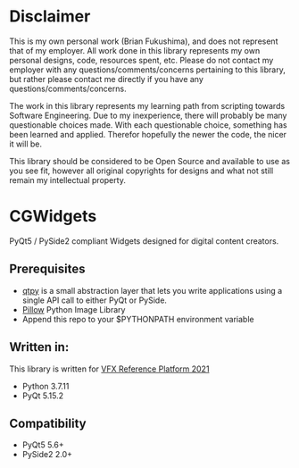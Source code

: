 # Disclaimer
This is my own personal work (Brian Fukushima), and does not represent that of my employer. 
All work done in this library represents my own personal designs, code, resources spent, etc.
Please do not contact my employer with any questions/comments/concerns pertaining to this
library, but rather please contact me directly if you have any questions/comments/concerns.  


The work in this library represents my learning path from scripting towards Software Engineering.
Due to my inexperience, there will probably be many questionable choices made.  With each questionable
choice, something has been learned and applied.  Therefor hopefully the newer the code, the nicer it
will be.  


This library should be considered to be Open Source and available to use as you see fit, however
all original copyrights for designs and what not still remain my intellectual property.  


# CGWidgets
PyQt5 / PySide2 compliant Widgets designed for digital content creators.

## Prerequisites
  * [qtpy](https://pypi.org/project/QtPy/) is a small abstraction layer that lets you write applications using a single API call to either PyQt or PySide.
  * [Pillow](https://pypi.org/project/Pillow/) Python Image Library
  * Append this repo to your $PYTHONPATH environment variable

## Written in:
  This library is written for [VFX Reference Platform 2021](https://vfxplatform.com/)
  * Python 3.7.11
  * PyQt 5.15.2

## Compatibility
  * PyQt5 5.6+
  * PySide2 2.0+


